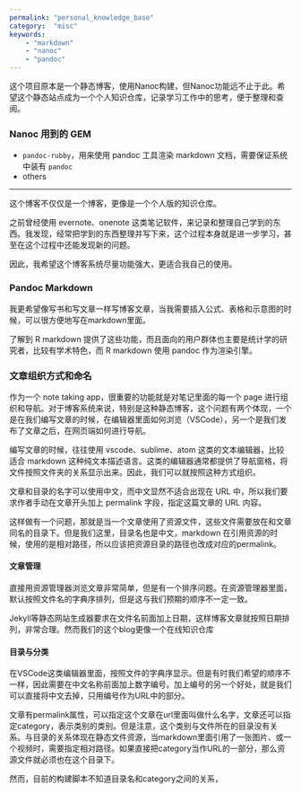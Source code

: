 ```yaml
---
permalink: "personal_knowledge_base"
category:  "misc"
keywords: 
    - "markdown"
    - "nanoc"
    - "pandoc"
---
```


这个项目原本是一个静态博客，使用Nanoc构建，但Nanoc功能远不止于此。希望这个静态站点成为一个个人知识仓库，记录学习工作中的思考，便于整理和查阅。

### Nanoc 用到的 GEM

- `pandoc-rubby`，用来使用 pandoc 工具渲染 markdown 文档，需要保证系统中装有 `pandoc`
- others

- - -

这个博客不仅仅是一个博客，更像是一个个人版的知识仓库。

之前曾经使用 evernote、onenote 这类笔记软件，来记录和整理自己学到的东西。我发现，经常把学到的东西整理并写下来，这个过程本身就是进一步学习，甚至在这个过程中还能发现新的问题。

因此，我希望这个博客系统尽量功能强大，更适合我自己的使用。

### Pandoc Markdown

我更希望像写书和写文章一样写博客文章，当我需要插入公式、表格和示意图的时候，可以很方便地写在markdown里面。

了解到 R markdown 提供了这些功能，而且面向的用户群体也主要是统计学的研究者，比较有学术特色，而 R markdown 使用 pandoc 作为渲染引擎。

### 文章组织方式和命名

作为一个 note taking app，很重要的功能就是对笔记里面的每一个 page 进行组织和导航。对于博客系统来说，特别是这种静态博客，这个问题有两个体现，一个是在我们编写文章的时候，在编辑器里面如何浏览（VSCode），另一个是我们发布了文章之后，在网页端如何进行导航。

编写文章的时候，往往使用 vscode、sublime、atom 这类的文本编辑器，比较适合 markdown 这种纯文本描述语言。这类的编辑器通常都提供了导航窗格，将文件按照文件夹的关系显示出来。因此，我们可以就按照这种方式组织。

文章和目录的名字可以使用中文，而中文显然不适合出现在 URL 中，所以我们要求作者手动在文章开头加上 permalink 字段，指定这篇文章的 URL 内容。

这样做有一个问题，那就是当一个文章使用了资源文件，这些文件需要放在和文章同名的目录下。但是我们这里，目录名也是中文，markdown 在引用资源的时候，使用的是相对路径，所以应该把资源目录的路径也改成对应的permalink。

#### 文章管理

直接用资源管理器浏览文章非常简单，但是有一个排序问题。在资源管理器里面，默认按照文件名的字典序排列，但是这与我们预期的顺序不一定一致。

Jekyll等静态网站生成器要求在文件名前面加上日期，这样博客文章就按照日期排列，非常合理。然而我们的这个blog更像一个在线知识仓库

#### 目录与分类

在VSCode这类编辑器里面，按照文件的字典序显示。但是有时我们希望的顺序不一样，因此需要在中文名称前面加上数字编号。加上编号的另一个好处，就是我们可以直接将中文去掉，只用编号作为URL中的部分。

文章有permalink属性，可以指定这个文章在url里面叫做什么名字，文章还可以指定category，表示类别的类别。但是注意，这个类别与文件所在的目录没有关系。与目录的关系体现在静态文件资源，当markdown里面引用了一张图片、或一个视频时，需要指定相对路径。如果直接把category当作URL的一部分，那么资源文件就必须也在这个目录下。

然而，目前的构建脚本不知道目录名和category之间的关系，